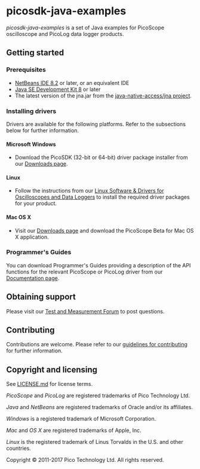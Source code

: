 # picosdk-java-examples

*picosdk-java-examples* is a set of Java examples for PicoScope oscilloscope and PicoLog data logger products.

## Getting started

### Prerequisites

* [NetBeans IDE 8.2](https://netbeans.org/) or later, or an equivalent IDE
* [Java SE Development Kit 8](http://www.oracle.com/technetwork/java/javase/overview/index.html) or later
* The latest version of the jna.jar from the [java-native-access/jna project](https://github.com/java-native-access/jna).

### Installing drivers

Drivers are available for the following platforms. Refer to the subsections below for further information.

#### Microsoft Windows

* Download the PicoSDK (32-bit or 64-bit) driver package installer from our [Downloads page](https://www.picotech.com/downloads).

#### Linux

* Follow the instructions from our [Linux Software & Drivers for Oscilloscopes and Data Loggers](https://www.picotech.com/downloads/linux) to install the required driver packages for your product.

#### Mac OS X

* Visit our [Downloads page](https://www.picotech.com/downloads) and download the PicoScope Beta for Mac OS X application.

### Programmer's Guides

You can download Programmer's Guides providing a description of the API functions for the relevant PicoScope or PicoLog driver from our [Documentation page](https://www.picotech.com/library/documentation).

## Obtaining support

Please visit our [Test and Measurement Forum](https://www.picotech.com/support/forum53.html) to post questions. 

## Contributing

Contributions are welcome. Please refer to our [guidelines for contributing](.github/CONTRIBUTING.md) for further information.

## Copyright and licensing

See [LICENSE.md](LICENSE.md) for license terms. 

*PicoScope* and *PicoLog* are registered trademarks of Pico Technology Ltd. 

*Java* and *NetBeans* are registered trademarks of Oracle and/or its affiliates.

*Windows* is a registered trademark of Microsoft Corporation. 

*Mac* and *OS X* are registered trademarks of Apple, Inc. 

*Linux* is the registered trademark of Linus Torvalds in the U.S. and other countries.

Copyright © 2011-2017 Pico Technology Ltd. All rights reserved.

